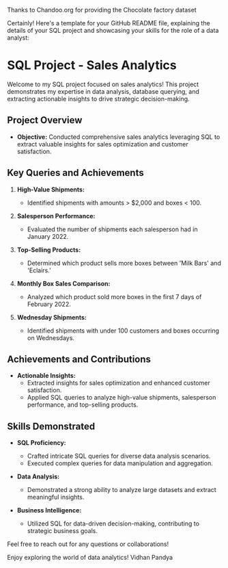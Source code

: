 Thanks to Chandoo.org for providing the Chocolate factory dataset 


Certainly! Here's a template for your GitHub README file, explaining the details of your SQL project and showcasing your skills for the role of a data analyst:

# SQL Project - Sales Analytics

Welcome to my SQL project focused on sales analytics! This project demonstrates my expertise in data analysis, database querying, and extracting actionable insights to drive strategic decision-making.

## Project Overview

- **Objective:** Conducted comprehensive sales analytics leveraging SQL to extract valuable insights for sales optimization and customer satisfaction.

## Key Queries and Achievements

1. **High-Value Shipments:**
   - Identified shipments with amounts > $2,000 and boxes < 100.

2. **Salesperson Performance:**
   - Evaluated the number of shipments each salesperson had in January 2022.

3. **Top-Selling Products:**
   - Determined which product sells more boxes between 'Milk Bars' and 'Eclairs.'

4. **Monthly Box Sales Comparison:**
   - Analyzed which product sold more boxes in the first 7 days of February 2022.

5. **Wednesday Shipments:**
   - Identified shipments with under 100 customers and boxes occurring on Wednesdays.

## Achievements and Contributions

- **Actionable Insights:**
  - Extracted insights for sales optimization and enhanced customer satisfaction.
  - Applied SQL queries to analyze high-value shipments, salesperson performance, and top-selling products.

## Skills Demonstrated

- **SQL Proficiency:**
  - Crafted intricate SQL queries for diverse data analysis scenarios.
  - Executed complex queries for data manipulation and aggregation.

- **Data Analysis:**
  - Demonstrated a strong ability to analyze large datasets and extract meaningful insights.

- **Business Intelligence:**
  - Utilized SQL for data-driven decision-making, contributing to strategic business goals.

Feel free to reach out for any questions or collaborations!

Enjoy exploring the world of data analytics!
Vidhan Pandya
